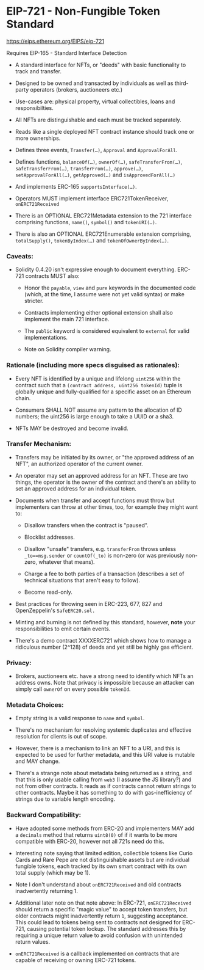 # EIP-721 - Non-Fungible Token Standard

https://eips.ethereum.org/EIPS/eip-721

Requires EIP-165 - Standard Interface Detection

 - A standard interface for NFTs, or "deeds" with basic functionality to track and transfer.

 - Designed to be owned and transacted by individuals as well as third-party operators (brokers, auctioneers etc.)

 - Use-cases are: physical property, virtual collectibles, loans and responsibilties.

 - All NFTs are distinguishable and each must be tracked separately.

 - Reads like a single deployed NFT contract instance should track one or more ownerships.

 - Defines three events, `Transfer(…)`, `Approval` and `ApprovalForAll`.

 - Defines functions, `balanceOf(…)`, `ownerOf(…)`, `safeTransferFrom(…)`, `safeTransferFrom(…)`, `transferFrom(…)`, `approve(…)`, `setApprovalForAll(…)`, `getApproved(…)` and `isApprovedForAll(…)`

 - And implements ERC-165 `supportsInterface(…)`.

 - Operators MUST implement interface ERC721TokenReceiver, `onERC721Received`

 - There is an OPTIONAL ERC721Metadata extension to the 721 interface comprising functions, `name()`, `symbol()` and `tokenURI(…)`.

 - There is also an OPTIONAL ERC721Enumerable extension comprising, `totalSupply()`, `tokenByIndex(…)` and `tokenOfOwnerByIndex(…)`.

### Caveats:

 - Solidity 0.4.20 isn't expressive enough to document everything. ERC-721 contracts MUST also:
        
     - Honor the `payable`, `view` and `pure` keywords in the documented code (which, at the time, I assume were not yet valid syntax) or make stricter.

     - Contracts implementing either optional extension shall also implement the main 721 interface.

     - The `public` keyword is considered equivalent to `external` for valid implementations.

     - Note on Solidity compiler warning.

### Rationale (including more specs disguised as rationales):

 - Every NFT is identified by a unique and lifelong `uint256` within the contract such that a `(contract address, uint256 tokenId)` tuple is globally unique and fully-qualified for a specific asset on an Ethereum chain.

 - Consumers SHALL NOT assume any pattern to the allocation of ID numbers; the uint256 is large enough to take a UUID or a sha3.

 - NFTs MAY be destroyed and become invalid.

### Transfer Mechanism:

 - Transfers may be initiated by its owner, or "the approved address of an NFT", an authorized operator of the current owner.

 - An operator may set an approved address for an NFT. These are two things, the operator is the owner of the contract and there's an ability to set an approved address for an individual token.

 - Documents when transfer and accept functions must throw but implementers can throw at other times, too, for example they might want to:
    
     - Disallow transfers when the contract is "paused".

     - Blocklist addresses.

     - Disallow "unsafe" transfers, e.g. `transferFrom` throws unless `_to==msg.sender` or `countOf(_to)` is non-zero (or was previously non-zero, whatever that means).

     - Charge a fee to both parties of a transaction (describes a set of technical situations that aren't easy to follow).

     - Become read-only.

 - Best practices for throwing seen in ERC-223, 677, 827 and OpenZeppelin's `SafeERC20.sol.`

 - Minting and burning is not defined by this standard, however, **note** your responsibilities to emit certain events.

 - There's a demo contract XXXXERC721 which shows how to manage a ridiculous number (2^128) of deeds and yet still be highly gas efficient.

### Privacy:

 - Brokers, auctioneers etc. have a strong need to identify which NFTs an address owns. Note that privacy is impossible because an attacker can simply call `ownerOf` on every possible `tokenId`.

### Metadata Choices:

 - Empty string is a valid response to `name` and `symbol`.

 - There's no mechanism for resolving systemic duplicates and effective resolution for clients is out of scope.

 - However, there is a mechanism to link an NFT to a URI, and this is expected to be used for further metadata, and this URI value is mutable and MAY change.

 - There's a strange note about metadata being returned as a string, and that this is only usable calling from `web3` (I assume the JS library?) and not from other contracts. It reads as if contracts cannot return strings to other contracts. Maybe it has something to do with gas-inefficiency of strings due to variable length encoding.

### Backward Compatibility:

 - Have adopted some methods from ERC-20 and implementers MAY add a `decimals` method that returns `uint8(0)` of if it wants to be more compatible with ERC-20, however not all 721s need do this.

 - Interesting note saying that limited edition, collectible tokens like Curio Cards and Rare Pepe are not distinguishable assets but are individual fungible tokens, each tracked by its own smart contract with its own total supply (which may be 1).

 - Note I don't understand about `onERC721Received` and old contracts inadvertently returning 1.

 - Additional later note on that note above: In ERC-721, `onERC721Received` should return a specific "magic value" to accept token transfers, but older contracts might inadvertently return `1`, suggesting acceptance. This could lead to tokens being sent to contracts not designed for ERC-721, causing potential token lockup. The standard addresses this by requiring a unique return value to avoid confusion with unintended return values.

 - `onERC721Received` is a callback implemented on contracts that are capable of receiving or owning ERC-721 tokens.
